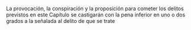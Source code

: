 La provocación, la conspiración y la proposición para cometer los delitos previstos en este Capítulo se castigarán con la pena inferior en uno o dos grados a la señalada al delito de que se trate